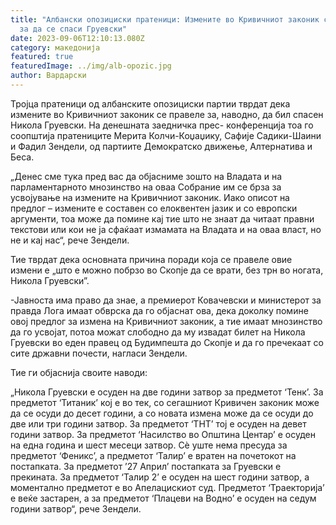 ```yaml
---
title: "Албански опозициски пратеници: Измените во Кривичниот законик се прават
  за да се спаси Груевски"
date: 2023-09-06T12:10:13.080Z
category: македонија
featured: true
featuredImage: ../img/alb-opozic.jpg
author: Вардарски
---
```

<!--StartFragment-->

Тројца пратеници од албанските опозициски партии тврдат дека измените во Кривичниот законик се правеле за, наводно, да бил спасен Никола Груевски. На денешната заедничка прес- конференција тоа го соопштија пратениците Мерита Колчи-Коџаџику, Сафије Садики-Шаини и Фадил Зендели, од партиите Демократско движење, Алтернатива и Беса.

„Денес сме тука пред вас да објасниме зошто на Владата и на парламентарното мнозинство на оваа Собрание им се брза за усвојување на измените на Кривичниот законик. Иако описот на предлог – измените е составен со елоквентен јазик и со европски аргументи, тоа може да помине кај тие што не знаат да читаат правни текстови или кои не ја сфаќаат измамата на Владата и на оваа власт, но не и кај нас“, рече Зендели.

Тие тврдат дека основната причина поради која се правеле овие измени е „што е можно побрзо во Скопје да се врати, без трн во ногата, Никола Груевски”.

\-Јавноста има право да знае, а премиерот Ковачевски и министерот за правда Лога имаат обврска да го објаснат ова, дека доколку помине овој предлог за измена на Кривичниот законик, а тие имаат мнозинство да го усвојат, потоа можат слободно да му извадат билет на Никола Груевски во еден правец од Будимпешта до Скопје и да го пречекаат со сите државни почести, нагласи Зендели.

Тие ги објаснија своите наводи: 

„Никола Груевски е осуден на две години затвор за предметот ‘Тенк’. За предметот ‘Титаник’ кој е во тек, со сегашниот Кривичен законик може да се осуди до десет години, а со новата измена може да се осуди до две или три години затвор. За предметот ‘ТНТ’ тој е осуден на девет години затвор. За предметот ‘Насилство во Општина Центар’ е осуден на една година и шест месеци затвор. Сѐ уште нема пресуда за предметот ‘Феникс’, а предметот ‘Талир’ е вратен на почетокот на постапката. За предметот ’27 Април’ постапката за Груевски е прекината. За предметот ‘Талир 2’ е осуден на шест години затвор, а моментално предметот е во Апелацискиот суд. Предметот ‘Траекторија’ е веќе застарен, а за предметот ‘Плацеви на Водно’ е осуден на седум години затвор“, рече Зендели.

<!--EndFragment-->
